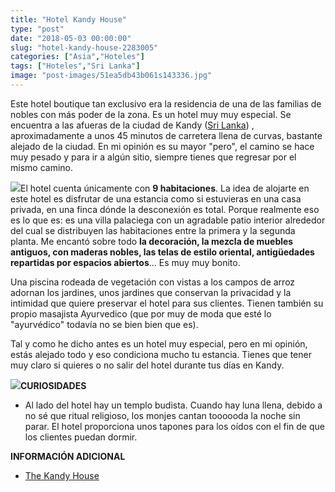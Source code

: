 ```yaml
---
title: "Hotel Kandy House"
type: "post"
date: "2018-05-03 00:00:00"
slug: "hotel-kandy-house-2283005"
categories: ["Asia","Hoteles"]
tags: ["Hoteles","Sri Lanka"]
image: "post-images/51ea5db43b061s143336.jpg"
---
```


   
  
Este hotel boutique tan exclusivo era la residencia de una de las familias de nobles con más poder de la zona. Es un hotel muy muy especial. Se encuentra a las afueras de la ciudad de Kandy ([Sri Lanka](http://www.missviajes.com/sri-lanka-pais-eterna-sonrisa-2272853/)) , aproximadamente a unos 45 minutos de carretera llena de curvas, bastante alejado de la ciudad. En mi opinión es su mayor "pero", el camino se hace muy pesado y para ir a algún sitio, siempre tienes que regresar por el mismo camino.  
  
![](post-images/51ea5db43b061s143336.jpg)El hotel cuenta únicamente con **9 habitaciones**. La idea de alojarte en este hotel es disfrutar de una estancia como si estuvieras en una casa privada, en una finca dónde la desconexión es total. Porque realmente eso es lo que es: es una villa palaciega con un agradable patio interior alrededor del cual se distribuyen las habitaciones entre la primera y la segunda planta. Me encantó sobre todo **la decoración, la mezcla de muebles antiguos, con maderas nobles, las telas de estilo oriental, antigüedades repartidas por espacios abiertos**... Es muy muy bonito.  
  
Una piscina rodeada de vegetación con vistas a los campos de arroz adornan los jardines, unos jardines que conservan la privacidad y la intimidad que quiere preservar el hotel para sus clientes. Tienen también su propio masajista Ayurvedico (que por muy de moda que esté lo "ayurvédico" todavía no se bien bien que es).  
  
Tal y como he dicho antes es un hotel muy especial, pero en mi opinión, estás alejado todo y eso condiciona mucho tu estancia. Tienes que tener muy claro si quieres o no salir del hotel durante tus días en Kandy.  
  
![](post-images/51ea58e64b2cfs458731.jpg)**CURIOSIDADES**

- Al lado del hotel hay un templo budista. Cuando hay luna llena, debido a no sé que ritual religioso, los monjes cantan toooooda la noche sin parar. El hotel proporciona unos tapones para los oídos con el fin de que los clientes puedan dormir.

**INFORMACIÓN ADICIONAL**  
  
- [The Kandy House](http://www.booking.com/hotel/lk/kandy-house-kandy.html?aid=1294466&no_rooms=1&group_adults=1)